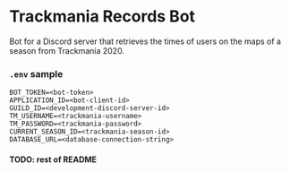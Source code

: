 # Trackmania Records Bot

Bot for a Discord server that retrieves the times of users on the maps of a season from Trackmania 2020.

### `.env` sample

```
BOT_TOKEN=<bot-token>
APPLICATION_ID=<bot-client-id>
GUILD_ID=<development-discord-server-id>
TM_USERNAME=<trackmania-username>
TM_PASSWORD=<trackmania-password>
CURRENT_SEASON_ID=<trackmania-season-id>
DATABASE_URL=<database-connection-string>
```

#### TODO: rest of README